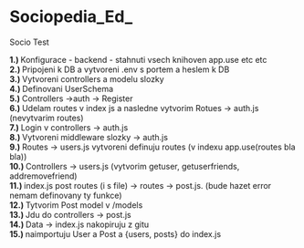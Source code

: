 # Sociopedia_Ed_
Socio
Test

<b> 1.) </b> Konfigurace - backend - stahnuti vsech knihoven app.use etc etc <br>
<b> 2.) </b> Pripojeni k DB a vytvoreni .env s portem a heslem k DB<br>
<b> 3.) </b> Vytvoreni controllers a modelu slozky<br>
<b> 4.) </b> Definovani UserSchema<br>
<b> 5.) </b> Controllers ->auth -> Register<br>
<b> 6.) </b> Udelam routes v index js a nasledne vytvorim Rotues -> auth.js (nevytvarim routes)<br>
<b> 7.) </b> Login v controllers -> auth.js<br>
<b> 8.) </b> Vytvoreni middleware slozky -> auth.js <br>
<b> 9.) </b> Routes -> users.js vytvoreni definuju routes (v indexu app.use(routes bla bla))<br>
<b> 10.) </b> Controllers -> users.js (vytvorim getuser, getuserfriends, addremovefriend)<br>
<b> 11.) </b> index.js post routes  (i s file) -> routes -> post.js. (bude hazet error nemam definovany ty funkce) <br>
<b> 12.) </b> Tytvorim Post model v /models <br>
<b> 13.) </b> Jdu do controllers -> post.js <br>
<b> 14.) </b> Data -> index.js nakopiruju z gitu <br>
<b> 15.) </b> naimportuju User a Post a {users, posts} do index.js <br>